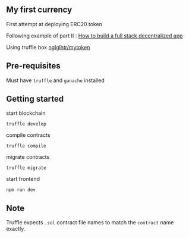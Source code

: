 ## My first currency

First attempt at deploying ERC20 token

Following example of part II : [How to build a full stack decentralized app](https://www.youtube.com/watch?v=QAO7YxF7hSk)

Using truffle box [nglglhtr/mytoken](https://github.com/nglglhtr/mytoken)

## Pre-requisites

Must have `truffle` and `ganache` installed

## Getting started

start blockchain

`truffle develop`

compile contracts

`truffle compile`

migrate contracts

`truffle migrate`

start frontend

`npm run dev`

## Note

Truffle expects `.sol` contract file names to match the `contract` name exactly.
